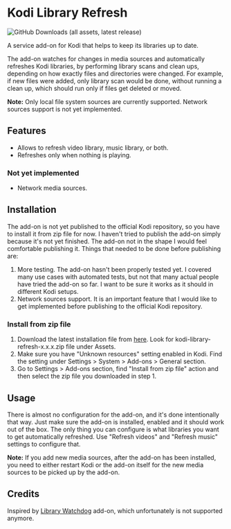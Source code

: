 # Kodi Library Refresh

![GitHub Downloads (all assets, latest release)](https://img.shields.io/github/downloads/LinogeFly/kodi-library-refresh/latest/total)

A service add-on for Kodi that helps to keep its libraries up to date.

The add-on watches for changes in media sources and automatically refreshes Kodi libraries, by performing library scans and clean ups, depending on how exactly files and directories were changed. For example, if new files were added, only library scan would be done, without running a clean up, which should run only if files get deleted or moved.

**Note:** Only local file system sources are currently supported. Network sources support is not yet implemented.

## Features

- Allows to refresh video library, music library, or both.
- Refreshes only when nothing is playing.

### Not yet implemented

- Network media sources.

## Installation

The add-on is not yet published to the official Kodi repository, so you have to install it from zip file for now. I haven't tried to publish the add-on simply because it's not yet finished. The add-on not in the shape I would feel comfortable publishing it. Things that needed to be done before publishing are:

1. More testing. The add-on hasn't been properly tested yet. I covered many use cases with automated tests, but not that many actual people have tried the add-on so far. I want to be sure it works as it should in different Kodi setups.
2. Network sources support. It is an important feature that I would like to get implemented before publishing to the official Kodi repository.

### Install from zip file

1. Download the latest installation file from [here](https://github.com/LinogeFly/kodi-library-refresh/releases/latest). Look for kodi-library-refresh-x.x.x.zip file under Assets.
2. Make sure you have "Unknown resources" setting enabled in Kodi. Find the setting under Settings > System > Add-ons > General section.
3. Go to Settings > Add-ons section, find "Install from zip file" action and then select the zip file you downloaded in step 1.

## Usage

There is almost no configuration for the add-on, and it's done intentionally that way. Just make sure the add-on is installed, enabled and it should work out of the box. The only thing you can configure is what libraries you want to get automatically refreshed. Use "Refresh videos" and "Refresh music" settings to configure that.

**Note:** If you add new media sources, after the add-on has been installed, you need to either restart Kodi or the add-on itself for the new media sources to be picked up by the add-on.

## Credits

Inspired by [Library Watchdog](https://kodi.tv/addons/nexus/service.librarywatchdog) add-on, which unfortunately is not supported anymore.
